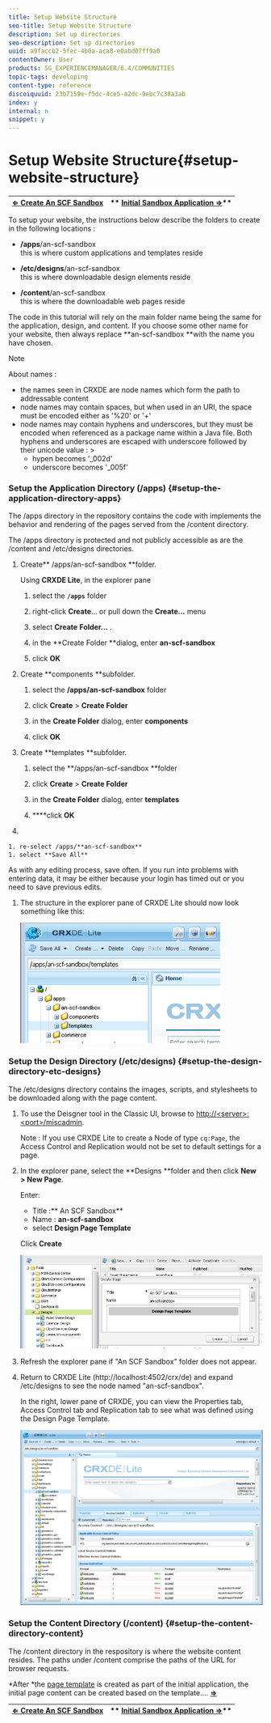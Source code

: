 ```yaml
---
title: Setup Website Structure
seo-title: Setup Website Structure
description: Set up directories
seo-description: Set up directories
uuid: a9faccb2-5fec-4b0a-aca8-e0abd07ff9a0
contentOwner: User
products: SG_EXPERIENCEMANAGER/6.4/COMMUNITIES
topic-tags: developing
content-type: reference
discoiquuid: 23b7159e-f5dc-4ce5-a2dc-9ebc7c38a3ab
index: y
internal: n
snippet: y
---
```


# Setup Website Structure{#setup-website-structure}

| [**⇐ Create An SCF Sandbox**](../../communities/using/an-scf-sandbox.md) |** [Initial Sandbox Application ⇒](../../communities/using/initial-app.md)** |
|---|---|

To setup your website, the instructions below describe the folders to create in the following locations :

* **/apps**/an-scf-sandbox  
  this is where custom applications and templates reside

* **/etc/designs**/an-scf-sandbox  
  this is where downloadable design elements reside

* **/content**/an-scf-sandbox  
  this is where the downloadable web pages reside

The code in this tutorial will rely on the main folder name being the same for the application, design, and content. If you choose some other name for your website, then always replace **an-scf-sandbox **with the name you have chosen.

>[!NOTE]
>
>About names :
>
>* the names seen in CRXDE are node names which form the path to addressable content
>* node names may contain spaces, but when used in an URI, the space must be encoded either as '%20' or '+'
>* node names may contain hyphens and underscores, but they must be encoded when referenced as a package name within a Java file. Both hyphens and underscores are escaped with underscore followed by their unicode value : >
>    * hypen becomes '_002d'  
>    * underscore becomes '_005f'
>

### Setup the Application Directory (/apps) {#setup-the-application-directory-apps}

The /apps directory in the repository contains the code with implements the behavior and rendering of the pages served from the /content directory.

The /apps directory is protected and not publicly accessible as are the /content and /etc/designs directories.

1. Create** /apps/an-scf-sandbox **folder.

   Using **CRXDE Lite**, in the explorer pane

    1. select the **`/apps`** folder   
    
    1. right-click **Create**... or pull down the **Create...** menu
    
    1. select **Create** **Folder...** .
    
    1. in the **Create Folder **dialog, enter **an-scf-sandbox**
    
    1. click **OK**

1. Create **components **subfolder.

    1. select the **/apps/an-scf-sandbox** folder
    1. click **Create** &gt; **Create Folder**
    
    1. in the **Create Folder** dialog, enter **components**
    
    1. click **OK**

1. Create **templates **subfolder.

    1. select the **/apps/an-scf-sandbox **folder
    1. click **Create** &gt; **Create Folder**
    
    1. in the **Create Folder** dialog, enter **templates**
    
    1. ****click **OK**

1.

    1. re-select /apps/**an-scf-sandbox**
    1. select **Save All**

   As with any editing process, save often. If you run into problems with entering data, it may be either because your login has timed out or you need to save previous edits.

1. The structure in the explorer pane of CRXDE Lite should now look something like this:

   ![](assets/chlimage_1-44.png)

### Setup the Design Directory (/etc/designs) {#setup-the-design-directory-etc-designs}

The /etc/designs directory contains the images, scripts, and stylesheets to be downloaded along with the page content.

1. To use the Deisgner tool in the Classic UI, browse to [http://&lt;server&gt;:&lt;port&gt;/miscadmin](http://localhost:4502/miscadmin).

   Note : If you use CRXDE Lite to create a Node of type `cq:Page`, the Access Control and Replication would not be set to default settings for a page.

1. In the explorer pane, select the **Designs **folder and then click **New &gt; New Page**.

   Enter:

    * Title :** An SCF Sandbox**
    * Name : **an-scf-sandbox**
    * select **Design Page Template**

   Click **Create**

   ![](assets/chlimage_1-45.png)

1. Refresh the explorer pane if "An SCF Sandbox" folder does not appear.  

1. Return to CRXDE Lite (http://localhost:4502/crx/de) and expand /etc/designs to see the node named "an-scf-sandbox".

   In the right, lower pane of CRXDE, you can view the Properties tab, Access Control tab and Replication tab to see what was defined using the Design Page Template.

   ![](assets/chlimage_1-46.png)

### Setup the Content Directory (/content) {#setup-the-content-directory-content}

The /content directory in the respository is where the website content resides. The paths under /content comprise the paths of the URL for browser requests.

*After *the [page template](../../communities/using/initial-app.md#createthepagetemplate) is created as part of the initial application, the initial page content can be created based on the template.... [**⇒**](../../communities/using/initial-app.md)

| [**⇐ Create An SCF Sandbox**](../../communities/using/an-scf-sandbox.md) |** [Initial Sandbox Application ⇒](../../communities/using/initial-app.md)** |
|---|---|

